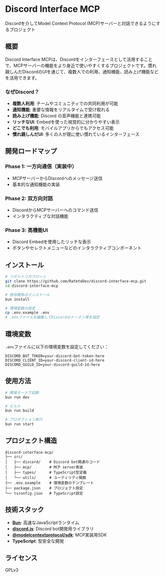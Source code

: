 # Discord Interface MCP

Discordを介してModel Context Protocol (MCP)サーバーと対話できるようにするプロジェクト

## 概要

Discord Interface MCPは、Discordをインターフェースとして活用することで、MCPサーバーの機能をより身近で使いやすくするプロジェクトです。慣れ親しんだDiscordのUIを通じて、複数人での利用、通知機能、読み上げ機能などを活用できます。

### なぜDiscord？

- **複数人利用**: チームやコミュニティでの共同利用が可能
- **通知機能**: 重要な情報をリアルタイムで受け取れる
- **読み上げ機能**: Discord の音声機能と連携可能
- **リッチなUI**: Embedを使った視覚的に分かりやすい表示
- **どこでも利用**: モバイルアプリからでもアクセス可能
- **慣れ親しんだUI**: 多くの人が既に使い慣れているインターフェース

## 開発ロードマップ

### Phase 1: 一方向通信（実装中）
- MCPサーバーからDiscordへのメッセージ送信
- 基本的な通知機能の実装

### Phase 2: 双方向対話
- DiscordからMCPサーバーへのコマンド送信
- インタラクティブな対話機能

### Phase 3: 高機能UI
- Discord Embedを使用したリッチな表示
- ボタンやセレクトメニューなどのインタラクティブコンポーネント

## インストール

```bash
# リポジトリのクローン
git clone https://github.com/RateteDev/discord-interface-mcp.git
cd discord-interface-mcp

# 依存関係のインストール
bun install

# 環境変数の設定
cp .env.example .env
# .envファイルを編集してDiscordのトークン等を設定
```

## 環境変数

`.env`ファイルに以下の環境変数を設定してください：

```env
DISCORD_BOT_TOKEN=your-discord-bot-token-here
DISCORD_CLIENT_ID=your-discord-client-id-here
DISCORD_GUILD_ID=your-discord-guild-id-here
```

## 使用方法

```bash
# 開発モードで起動
bun run dev

# ビルド
bun run build

# プロダクション実行
bun run start
```

## プロジェクト構造

```
discord-interface-mcp/
├── src/
│   ├── discord/    # Discord bot関連のコード
│   ├── mcp/        # MCP server実装
│   ├── types/      # TypeScript型定義
│   └── utils/      # ユーティリティ関数
├── .env.example    # 環境変数のテンプレート
├── package.json    # プロジェクト設定
└── tsconfig.json   # TypeScript設定
```

## 技術スタック

- **[Bun](https://bun.sh/)**: 高速なJavaScriptランタイム
- **[discord.js](https://discord.js.org/)**: Discord bot開発用ライブラリ
- **[@modelcontextprotocol/sdk](https://www.npmjs.com/package/@modelcontextprotocol/sdk)**: MCP実装用SDK
- **TypeScript**: 型安全な開発

## ライセンス

GPLv3

